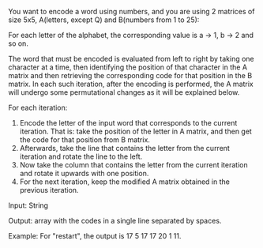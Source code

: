 You want to encode a word using numbers, and you are using 2 matrices of size 5x5, A(letters, except Q) and B(numbers from 1 to 25):

For each letter of the alphabet, the corresponding value is a -> 1, b -> 2 and so on.

The word that must be encoded is evaluated from left to right by taking one character at a time, then identifying the position of that character in the A matrix and then retrieving the corresponding code for that position in the B matrix. In each such iteration, after the encoding is performed, the A matrix will undergo some permutational changes as it will be explained below.

For each iteration:
1. Encode the letter of the input word that corresponds to the current iteration. That is: take the position of the letter in A matrix, and then get the code for that position from B matrix.
2. Afterwards, take the line that contains the letter from the current iteration and rotate the line to the left.
3. Now take the column that contains the letter from the current iteration and rotate it upwards with one position.
4. For the next iteration, keep the modified A matrix obtained in the previous iteration.

Input: String

Output: array with the codes in a single line separated by spaces.

Example:
For "restart", the output is  17     5    17    17    20     1    11.